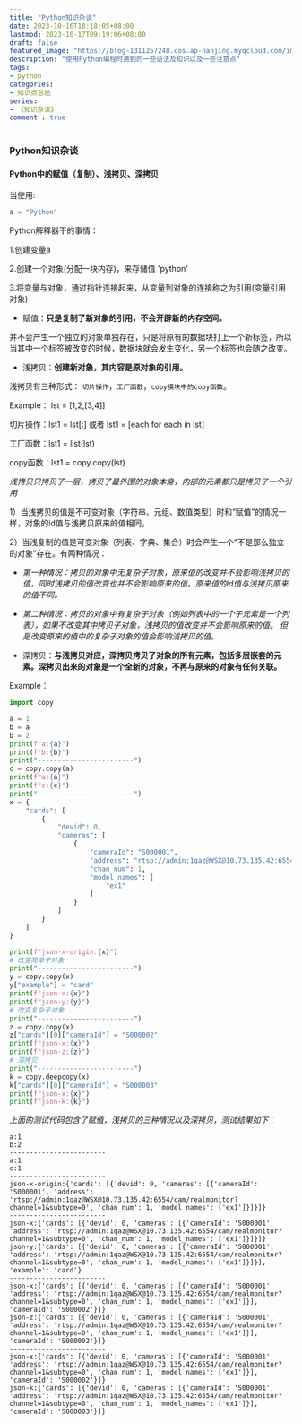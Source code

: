 ```yaml
---
title: "Python知识杂谈"
date: 2023-10-16T18:18:05+08:00
lastmod: 2023-10-17T09:19:06+08:00
draft: false
featured_image: "https://blog-1311257248.cos.ap-nanjing.myqcloud.com/imgs/%E7%9F%A5%E8%AF%86%E6%9D%82%E8%B0%88/c%2B%2B_tools_title.jpg"
description: "使用Python编程时遇到的一些语法及知识以及一些注意点"
tags:
- python
categories:
- 知识点总结
series:
- 《知识杂谈》
comment : true
---
```


### Python知识杂谈

#### Python中的赋值（复制）、浅拷贝、深拷贝

当使用:

```python
a = "Python"
```

Python解释器干的事情：

1.创建变量a

2.创建一个对象(分配一块内存)，来存储值 'python'

3.将变量与对象，通过指针连接起来，从变量到对象的连接称之为引用(变量引用对象)

* 赋值：**只是复制了新对象的引用，不会开辟新的内存空间。**

并不会产生一个独立的对象单独存在，只是将原有的数据块打上一个新标签，所以当其中一个标签被改变的时候，数据块就会发生变化，另一个标签也会随之改变。

* 浅拷贝：**创建新对象，其内容是原对象的引用。**

浅拷贝有三种形式： `切片操作`，`工厂函数`，`copy模块中的copy函数`。

Example： lst = [1,2,[3,4]]

切片操作：lst1 = lst[:] 或者 lst1 = [each for each in lst]

工厂函数：lst1 = list(lst)

copy函数：lst1 = copy.copy(lst)

*浅拷贝只拷贝了一层，拷贝了最外围的对象本身，内部的元素都只是拷贝了一个引用*

1）当浅拷贝的值是不可变对象（字符串、元组、数值类型）时和“赋值”的情况一样，对象的id值与浅拷贝原来的值相同。

2）当浅复制的值是可变对象（列表、字典、集合）时会产生一个“不是那么独立的对象”存在。有两种情况：

* *第一种情况：拷贝的对象中无复杂子对象，原来值的改变并不会影响浅拷贝的值，同时浅拷贝的值改变也并不会影响原来的值。原来值的id值与浅拷贝原来的值不同。*
* *第二种情况：拷贝的对象中有复杂子对象（例如列表中的一个子元素是一个列表），如果不改变其中拷贝子对象，浅拷贝的值改变并不会影响原来的值。 但是改变原来的值中的复杂子对象的值会影响浅拷贝的值。*

* 深拷贝：**与浅拷贝对应，深拷贝拷贝了对象的所有元素，包括多层嵌套的元素。深拷贝出来的对象是一个全新的对象，不再与原来的对象有任何关联。**

Example：

```python
import copy

a = 1
b = a
b = 2
print(f"a:{a}")
print(f"b:{b}")
print("------------------------")
c = copy.copy(a)
print(f"a:{a}")
print(f"c:{c}")
print("------------------------")
x = {
    "cards": [
        {
            "devid": 0,
            "cameras": [
                {
                    "cameraId": "S000001",
                    "address": "rtsp://admin:1qaz@WSX@10.73.135.42:6554/cam/realmonitor?channel=1&subtype=0",
                    "chan_num": 1,
                    "model_names": [
                        "ex1"
                    ]
                }
            ]
        }
    ]
}

print(f"json-x-origin:{x}")
# 改变简单子对象
print("------------------------")
y = copy.copy(x)
y["example"] = "card"
print(f"json-x:{x}")
print(f"json-y:{y}")
# 改变复杂子对象
print("------------------------")
z = copy.copy(x)
z["cards"][0]["cameraId"] = "S000002"
print(f"json-x:{x}")
print(f"json-z:{z}")
# 深拷贝
print("------------------------")
k = copy.deepcopy(x)
k["cards"][0]["cameraId"] = "S000003"
print(f"json-x:{x}")
print(f"json-k:{k}")
```

*上面的测试代码包含了赋值，浅拷贝的三种情况以及深拷贝，测试结果如下*：

```shell
a:1
b:2
------------------------
a:1
c:1
------------------------
json-x-origin:{'cards': [{'devid': 0, 'cameras': [{'cameraId': 'S000001', 'address': 'rtsp://admin:1qaz@WSX@10.73.135.42:6554/cam/realmonitor?channel=1&subtype=0', 'chan_num': 1, 'model_names': ['ex1']}]}]}
------------------------
json-x:{'cards': [{'devid': 0, 'cameras': [{'cameraId': 'S000001', 'address': 'rtsp://admin:1qaz@WSX@10.73.135.42:6554/cam/realmonitor?channel=1&subtype=0', 'chan_num': 1, 'model_names': ['ex1']}]}]}
json-y:{'cards': [{'devid': 0, 'cameras': [{'cameraId': 'S000001', 'address': 'rtsp://admin:1qaz@WSX@10.73.135.42:6554/cam/realmonitor?channel=1&subtype=0', 'chan_num': 1, 'model_names': ['ex1']}]}], 'example': 'card'}
------------------------
json-x:{'cards': [{'devid': 0, 'cameras': [{'cameraId': 'S000001', 'address': 'rtsp://admin:1qaz@WSX@10.73.135.42:6554/cam/realmonitor?channel=1&subtype=0', 'chan_num': 1, 'model_names': ['ex1']}], 'cameraId': 'S000002'}]}
json-z:{'cards': [{'devid': 0, 'cameras': [{'cameraId': 'S000001', 'address': 'rtsp://admin:1qaz@WSX@10.73.135.42:6554/cam/realmonitor?channel=1&subtype=0', 'chan_num': 1, 'model_names': ['ex1']}], 'cameraId': 'S000002'}]}
------------------------
json-x:{'cards': [{'devid': 0, 'cameras': [{'cameraId': 'S000001', 'address': 'rtsp://admin:1qaz@WSX@10.73.135.42:6554/cam/realmonitor?channel=1&subtype=0', 'chan_num': 1, 'model_names': ['ex1']}], 'cameraId': 'S000002'}]}
json-k:{'cards': [{'devid': 0, 'cameras': [{'cameraId': 'S000001', 'address': 'rtsp://admin:1qaz@WSX@10.73.135.42:6554/cam/realmonitor?channel=1&subtype=0', 'chan_num': 1, 'model_names': ['ex1']}], 'cameraId': 'S000003'}]}
```

